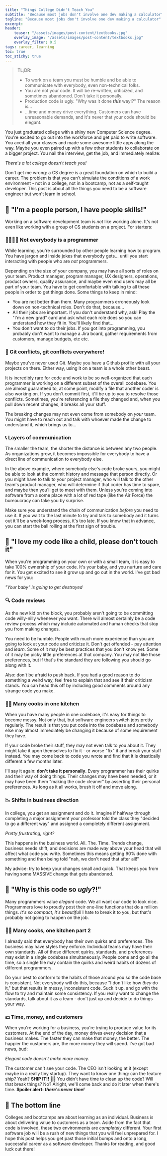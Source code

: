 ```yaml
---
title: "Things College Didn't Teach You"
subtitle: "Because most jobs don't involve one dev making a calculator"
tagline: "Because most jobs don't involve one dev making a calculator"
excerpt: 
header:
    teaser: "/assets/images/post-content/textbooks.jpg"
    overlay_image: "/assets/images/post-content/textbooks.jpg"
    overlay_filter: 0.5
tags: career, learning
toc: true
toc_sticky: true
---
```


> TL;DR:
> - To work on a team you must be humble and be able to communicate with everybody, even non-technical folks.
> - You are not your code.  It will be re-written, criticized, and sometimes abandoned.  Don't take it personally.
> - Production code is ugly.  "Why was it done ***this*** way!?"  The reason is...
> - ...time and money drive everything.  Customers can have unreasonable demands, and it's never that your code should be elegant.

You just graduated college with a shiny new Computer Science degree.  You're excited to go out into the workforce and get paid to write software.  You aced all your classes and made some awesome little apps along the way.  Maybe you even paired up with a few other students to collaborate on a bigger project.  You nail the interview, get the job, and immediately realize:

*There's a lot college doesn't teach you!*

Don't get me wrong: a CS degree is a great foundation on which to build a career.  The problem is that you can't simulate the conditions of a work environment - not in a college, not in a bootcamp, not as a self-taught developer.  This post is about all the things you need to be a software engineer but won't learn in school.

## 🤝 "I'm a people person, I have people skills!"

Working on a software development team is *not* like working alone.  It's not even like working with a group of CS students on a project.  For starters:

### 👨‍👩‍👧‍👦 Not everybody is a programmer

While learning, you're surrounded by other people learning how to program.  You have jargon and inside jokes that everybody gets... until you start interacting with people who are *not* programmers.

Depending on the size of your company, you may have all sorts of roles on your team.  Product manager, program manager, UX designers, operations, product owners, quality assurance, and maybe even end users may all be part of your team.  You have to get comfortable with talking to all these people in order to get things done.  Some things to keep in mind:

- You are not better than them.  Many programmers erroneously look down on non-technical roles.  Don't do that, because...
- All their jobs are important.  If you don't understand why, ask!  Play the "I'm a new grad" card and ask what each role does so you can understand how they fit in.  You'll likely find that...
- You don't want to do their jobs.  If you got into programming, you probably don't want to manage a Jira board, gather requirements from customers, manage budgets, etc etc.

### 🚫 Git conflicts, git conflicts everywhere!

Maybe you've never used Git.  Maybe you have a Github profile with all your projects on there.  Either way, using it on a team is a whole other beast.

It is incredibly rare for code and work to be so well-organized that each programmer is working on a different subset of the overall codebase.  You are almost guaranteed to, at some point, modify a file that another coder is also working on.  If you don't commit first, it'll be up to you to resolve those conflicts.  Sometimes, you're referencing a file they changed and, when you pull down recent changes, it breaks all your stuff.

The breaking changes may not even come from somebody on *your* team.  You might have to reach out and talk with whoever made the change to understand it, which brings us to...

### 📞 Layers of communication

The smaller the team, the shorter the distance is between any two people.  As organizations grow, it becomes impossible for everybody to have a direct line of communication to everybody else.

In the above example, where somebody else's code broke yours, you might be able to look at the commit history and message that person directly.  Or you might have to talk to your project manager, who will talk to the other team's product manager, who will determine if that coder has time to spare, and maybe then you'll get to meet with them.  Unless you're coming into software from a some place with a lot of red tape (like the Air Force) the bureaucracy can take you by surprise.

Make sure you understand the chain of communication *before* you need to use it.  If you wait to the last minute to try and talk to somebody and it turns out it'll be a week-long process, it's too late.  If you know that in advance, you can start the ball rolling at the first sign of trouble.

## 👶 "I love my code like a child, please don't touch it"

When you're programming on your own or with a small team, it is easy to take 100% ownership of your code.  It's your baby, and you nurture and care for it.  You get excited to see it grow up and go out in the world.  I've got bad news for you:

*"Your baby" is going to get destroyed*

### 🔍 Code reviews

As the new kid on the block, you probably aren't going to be committing code willy-nilly whenever you want.  There will almost certainly be a code review process which may include automated and human checks that stop you from making changes.

You need to be humble.  People with much more experience than you are going to look at your code and criticize it.  Don't get offended - pay attention and *learn*.  Some of it may be best practices that you don't know yet.  Some of it may be picky little preferences at that company.  You may not like those preferences, but if that's the standard they are following you should go along with it.

Also: don't be afraid to push back.  If you had a good reason to do something a weird way, feel free to explain that and see if their criticism stands.  You can head this off by including good comments around any strange code you make.

### 👩‍🍳 Many cooks in one kitchen

When you have many people in one codebase, it's easy for things to become messy.  Not only that, but software engineers switch jobs pretty regularly.  The result is that you put code into the codebase and somebody else may almost immediately be changing it because of some requirement they have.

If your code broke their stuff, they may not even talk to you about it.  They might take it upon themselves to fix it - or worse "fix" it and break your stuff instead.  You may come back to code you wrote and find that it is drastically different a few months later.

I'll say it again: **don't take it personally**.  Every programmer has their quirks and their way of doing things.  Their changes may have been needed, or it may have been them "making the code cleaner" by asserting their personal preferences.  As long as it all works, brush it off and move along.

### 📉 Shifts in business direction

In college, you get an assignment and do it.  Imagine if halfway through completing a major assignment your professor told the class they "decided to go a different way" and assigned a completely different assignment.

*Pretty frustrating, right?*

This happens in the business world.  All.  The.  Time.  Trends change, business needs shift, and decisions are made *way* above your head that will affect what code you write.  Sometimes this means getting 90% done with something and then being told "nah, we don't need that after all!"

My advice: try to keep your changes small and quick.  That keeps you from having some MASSIVE change that gets abandoned.

## 🤢 "Why is this code so ***ugly***?!"

Many programmers value *elegant* code.  We all want our code to look nice.  Programmers love to proudly post their one-line functions that do a million things.  *It's so compact, it's beautiful!*  I hate to break it to you, but that's probably not going to happen on the job.

### 👨‍🍳 Many cooks, one kitchen part 2

I already said that everybody has their own quirks and preferences.  The business may have styles they enforce.  Individual teams may have their own standards.  All of those different quirks, standards, and preferences may exist in a single codebase simultaneously.  People come and go all the time, so a single file may contain the quirks and weird habits of dozens of different programmers.

Do your best to conform to the habits of those around you so the code base is consistent.  Not everybody will do this, because "I don't like how *they* do it," but that results in messy, inconsistent code.  Suck it up, and go with the flow to try and maintain some consistency.  If you really want to change the standards, talk about it as a team - don't just up and decide to do things your way.

### 💵 Time, money, and customers

When you're working for a business, you're trying to produce value for its customers.  At the end of the day, money drives every decision that a business makes.  The faster they can make that money, the better.  The happier the customers are, the more money they will spend.  I've got bad news, bud:

*Elegant code doesn't make more money.*

The customer can't see your code.  The CEO isn't looking at it (except maybe in a really tiny startup).  They want to know one thing: can the feature ship?  Yeah?  **SHIP IT!! 🚀🚀**  You didn't have time to clean up the code?  Will that break things?  No?  Alright, we'll come back and do it later when there's time.  **Spoiler alert: _there's never time!_**

## 🚩 The bottom line

Colleges and bootcamps are about learning as an individual.  Business is about delivering value to customers as a team.  Aside from the fact that code is involved, these two environments are *completely* different.  Your first software job will be a rush of new things that you will feel unprepared for.  I hope this post helps you get past those initial bumps and onto a long, successful career as a software developer.  Thanks for reading, and good luck out there!